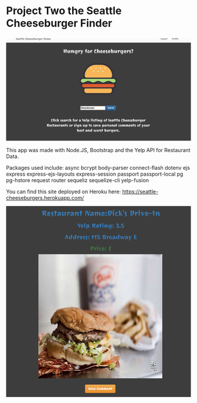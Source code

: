 # Project Two the Seattle Cheeseburger Finder

![Alt text](/public/css/home.png?raw=true "Home Page")

This app was made with Node.JS, Bootstrap and the Yelp API for Restaurant Data. 

Packages used include:
async
bcrypt
body-parser
connect-flash
dotenv
ejs
express
express-ejs-layouts
express-session
passport
passport-local
pg
pg-hstore
request
router
sequeliz
sequelize-cli
yelp-fusion

You can find this site deployed on Heroku here: https://seattle-cheeseburgers.herokuapp.com/

![Alt text](/public/css/dicks.png?raw=true "Dick's")
